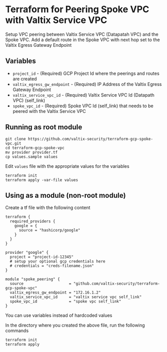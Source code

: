 # Terraform for Peering Spoke VPC with Valtix Service VPC
Setup VPC peering between Valtix Service VPC (Datapatah VPC) and the Spoke VPC. Add a default route in the Spoke VPC with next hop set to the Valtix Egress Gateway Endpoint

## Variables

* `project_id` - (Required) GCP Project Id where the peerings and routes are created
* `valtix_egress_gw_endpoint` - (Required) IP Address of the Valtix Egress Gateway Endpoint
* `valtix_service_vpc_id` - (Required) Valtix Service VPC Id (Datapath VPC) (self_link)
* `spoke_vpc_id` - (Required) Spoke VPC Id (self_link) that needs to be peered with the Valtix Service VPC

## Running as root module
```
git clone https://github.com/valtix-security/terraform-gcp-spoke-vpc.git
cd terraform-gcp-spoke-vpc
mv provider provider.tf
cp values.sample values
```

Edit `values` file with the appropriate values for the variables

```
terraform init
terraform apply -var-file values
```

## Using as a module (non-root module)

Create a tf file with the following content

```hcl
terraform {
  required_providers {
    google = {
      source = "hashicorp/google"
    }
  }
}

provider "google" {
  project = "project-id-12345"
  # setup your optional gcp credentials here
  # credentials = "creds-filename.json"
}

module "spoke_peering" {
  source                    = "github.com/valtix-security/terraform-gcp-spoke-vpc"
  valtix_egress_gw_endpoint = "172.16.1.2"
  valtix_service_vpc_id     = "valtix service vpc self_link"
  spoke_vpc_id              = "spoke vpc self_link"
}
```

You can use variables instead of hardcoded values

In the directory where you created the above file, run the following commands

```
terraform init
terraform apply
```
